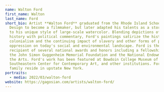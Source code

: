 ```yaml
---
name: Walton Ford
first_name: Walton
last_name: Ford
short_bio: Artist **Walton Ford** graduated from the Rhode Island School of
  Design to become a filmmaker, but later adapted his talents as a storyteller
  to his unique style of large-scale watercolor. Blending depictions of natural
  history with political commentary, Ford's paintings satirize the history of
  colonialism and the continuing impact of slavery and other forms of political
  oppression on today's social and environmental landscape. Ford is the
  recipient of several national awards and honors including a fellowship from
  the John Simon Guggenheim Memorial Foundation and the National Endowment for
  the Arts. Ford's work has been featured at Bowdoin College Museum of Art, the
  Southeastern Center for Contemporary Art, and other institutions. Ford and his
  family reside in upstate New York.
portraits:
  - media: 2022/03/walton-ford
website: https://gagosian.com/artists/walton-ford/
---
```

